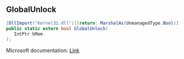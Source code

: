 ## GlobalUnlock

```csharp
[DllImport("Kernel32.dll")][return: MarshalAs(UnmanagedType.Bool)]
public static extern bool GlobalUnlock(
   IntPtr hMem
);
```

Microsoft documentation: [Link](https://docs.microsoft.com/en-us/windows/win32/api/winbase/nf-winbase-globalunlock)
